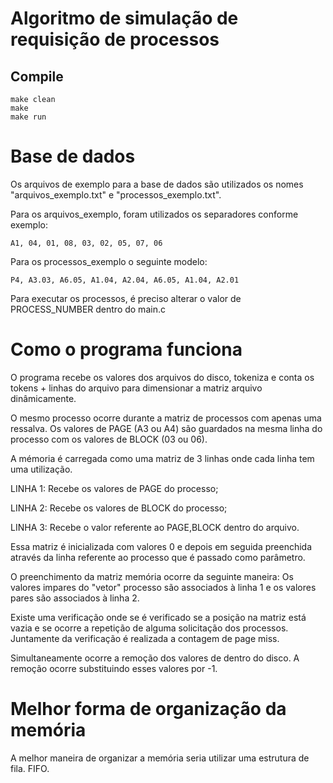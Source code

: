 # Algoritmo de simulação de requisição de processos
## Compile
```
make clean
make
make run
```

# Base de dados

Os arquivos de exemplo para a base de dados são utilizados os nomes "arquivos_exemplo.txt" e "processos_exemplo.txt".

Para os arquivos_exemplo, foram utilizados os separadores conforme exemplo:
```
A1, 04, 01, 08, 03, 02, 05, 07, 06
```

Para os processos_exemplo o seguinte modelo:
```
P4, A3.03, A6.05, A1.04, A2.04, A6.05, A1.04, A2.01
```

Para executar os processos, é preciso alterar o valor de PROCESS_NUMBER dentro do main.c

# Como o programa funciona

O programa recebe os valores dos arquivos do disco, tokeniza e conta os tokens + linhas do arquivo para dimensionar a matriz arquivo dinâmicamente.

O mesmo processo ocorre durante a matriz de processos com apenas uma ressalva. Os valores de PAGE (A3 ou A4) são guardados na mesma linha do processo com os valores de BLOCK (03 ou 06).

A mémoria é carregada como uma matriz de 3 linhas onde cada linha tem uma utilização.

LINHA 1: Recebe os valores de PAGE do processo;

LINHA 2: Recebe os valores de BLOCK do processo;

LINHA 3: Recebe o valor referente ao PAGE,BLOCK dentro do arquivo.

Essa matriz é inicializada com valores 0 e depois em seguida preenchida através da linha referente ao processo que é passado como parâmetro.

O preenchimento da matriz memória ocorre da seguinte maneira: Os valores impares do "vetor" processo são associados à linha 1 e os valores pares são associados à linha 2.

Existe uma verificação onde se é verificado se a posição na matriz está vazia e se ocorre a repetição de alguma solicitação dos processos. Juntamente da verificação é realizada a contagem de page miss.

Simultaneamente ocorre a remoção dos valores de dentro do disco. A remoção ocorre substituindo esses valores por -1.

# Melhor forma de organização da memória

A melhor maneira de organizar a memória seria utilizar uma estrutura de fila. FIFO.




